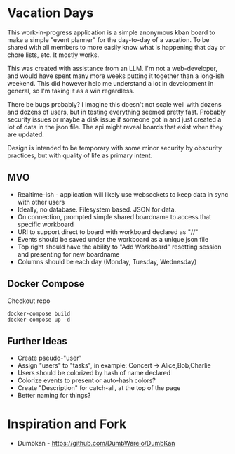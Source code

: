 # Vacation Days

This work-in-progress application is a simple anonymous kban board to make a simple "event planner" for the day-to-day of a vacation. To be shared with all members to more easily know what is happening that day or chore lists, etc. It mostly works.

This was created with assistance from an LLM. I'm not a web-developer, and would have spent many more weeks putting it together than a long-ish weekend. This did however help me understand a lot in development in general, so I'm taking it as a win regardless.

There be bugs probably? I imagine this doesn't not scale well with dozens and dozens of users, but in testing everything seemed pretty fast. Probably security issues or maybe a disk issue if someone got in and just created a lot of data in the json file. The api might reveal boards that exist when they are updated.

Design is intended to be temporary with some minor security by obscurity practices, but with quality of life as primary intent.

## MVO

- Realtime-ish - application will likely use websockets to keep data in sync with other users
- Ideally, no database. Filesystem based. JSON for data.
- On connection, prompted simple shared boardname to access that specific workboard
- URI to support direct to board with workboard declared as "/<workboard>/"
- Events should be saved under the workboard as a unique json file
- Top right should have the ability to "Add Workboard" resetting session and presenting for new boardname
- Columns should be each day (Monday, Tuesday, Wednesday)

## Docker Compose
Checkout repo

```
docker-compose build
docker-compose up -d
```

## Further Ideas
- Create pseudo-"user"
- Assign "users" to "tasks", in example: Concert -> Alice,Bob,Charlie
- Users should be colorized by hash of name declared
- Colorize events to present or auto-hash colors?
- Create "Description" for catch-all, at the top of the page
- Better naming for things?

# Inspiration and Fork
- Dumbkan - <https://github.com/DumbWareio/DumbKan>
